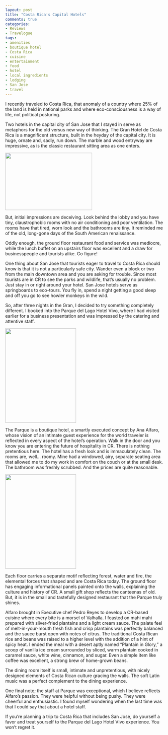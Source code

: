 ```yaml
---
layout: post
title: "Costa Rica's Capital Hotels"
comments: true
categories:
- Reviews
- Travelogue
tags:
- amenities
- boutique hotel
- Costa Rica
- cuisine
- entertainment
- food
- hotel
- local ingredients
- lodging
- San Jose
- travel
---
```

I recently traveled to Costa Rica, that anomaly of a country where 25% of the land is held in national parks and where eco-consciousness is a way of life, not political posturing.

Two hotels in the capital city of San Jose that I stayed in serve as metaphors for the old versus new way of thinking. The Gran Hotel de Costa Rica is a magnificent structure, built in the heyday of the capital city. It is huge, ornate and, sadly, run down. The marble and wood entryway are impressive, as is the classic restaurant sitting area as one enters.

<a href="http://blog.lesterpickerphoto.com/wp-content/uploads/2010/08/images-1.jpeg"><img class="size-full wp-image-521" title="images-1" src="http://blog.lesterpickerphoto.com/wp-content/uploads/2010/08/images-1.jpeg" alt="" width="276" height="182" /></a>

But, initial impressions are deceiving. Look behind the lobby and you have tiny, claustrophobic rooms with no air conditioning and poor ventilation. The rooms have that tired, worn look and the bathrooms are tiny. It reminded me of the old, long-gone days of the South American renaissance.

Oddly enough, the ground floor restaurant food and service was mediocre, while the lunch buffet on an upstairs floor was excellent and a draw for businesspeople and tourists alike. Go figure!

One thing about San Jose that tourists eager to travel to Costa Rica should know is that it is not a particularly safe city. Wander even a block or two from the main downtown area and you are asking for trouble. Since most tourists are in CR to see the parks and wildlife, that’s usually no problem. Just stay in or right around your hotel. San Jose hotels serve as springboards to eco-tours. You fly in, spend a night getting a good sleep and off you go to see howler monkeys in the wild.

So, after three nights in the Gran, I decided to try something completely different. I booked into the Parque del Lago Hotel Vivo, where I had visited earlier for a business presentation and was impressed by the catering and attentive staff.

<a href="http://blog.lesterpickerphoto.com/wp-content/uploads/2010/08/foto-fachada-vaca-creencias.jpg"><img class="size-medium wp-image-528" title="foto fachada vaca, creencias" src="http://blog.lesterpickerphoto.com/wp-content/uploads/2010/08/foto-fachada-vaca-creencias-225x300.jpg" alt="" width="225" height="300" /></a>

The Parque is a boutique hotel, a smartly executed concept by Ana Alfaro, whose vision of an intimate guest experience for the world traveler is reflected in every aspect of the hotel’s operation. Walk in the door and you know you are entering the future of hospitality in CR. There is nothing pretentious here. The hotel has a fresh look and is immaculately clean. The rooms are, well… roomy. Mine had a windowed, airy, separate seating area that allowed me to do my work in comfort on the couch or at the small desk. The bathroom was freshly scrubbed. And the prices are quite reasonable.

<a href="http://blog.lesterpickerphoto.com/wp-content/uploads/2010/08/P5090364.jpg"><img class="size-medium wp-image-525 " title="P5090364" src="http://blog.lesterpickerphoto.com/wp-content/uploads/2010/08/P5090364-225x300.jpg" alt="" width="225" height="300" /></a>

Each floor carries a separate motif reflecting forest, water and fire, the elemental forces that shaped and are Costa Rica today. The ground floor has engaging informational panels painted onto the walls, explaining the culture and history of CR. A small gift shop reflects the canteenas of old. But, it is in the small and tastefully designed restaurant that the Parque truly shines.

Alfaro brought in Executive chef Pedro Reyes to develop a CR-based cuisine where every bite is a morsel of Valhalla. I feasted on mahi mahi prepared with sliver-fried plantains and a light cream sauce. The palate feel of melt-in-your-mouth fresh fish and crisp plantains was perfectly balanced and the sauce burst open with notes of citrus. The traditional Costa Rican rice and beans was raised to a higher level with the addition of a hint of spicy heat. I ended the meal with a desert aptly named “Plantain in Glory,” a scoop of vanilla ice cream surrounded by sliced, warm plantain cooked in caramel sauce, white wine, cinnamon, and sugar. Even a simple item like coffee was excellent, a strong brew of home-grown beans.

The dining room itself is small, intimate and unpretentious, with nicely designed elements of Costa Rican culture gracing the walls. The soft Latin music was a perfect complement to the dining experience.

One final note; the staff at Parque was exceptional, which I believe reflects Alfaro’s passion. They were helpful without being pushy. They were cheerful and enthusiastic. I found myself wondering when the last time was that I could say that about a hotel staff.

If you’re planning a trip to Costa Rica that includes San Jose, do yourself a favor and treat yourself to the Parque del Lago Hotel Vivo experience. You won’t regret it.
